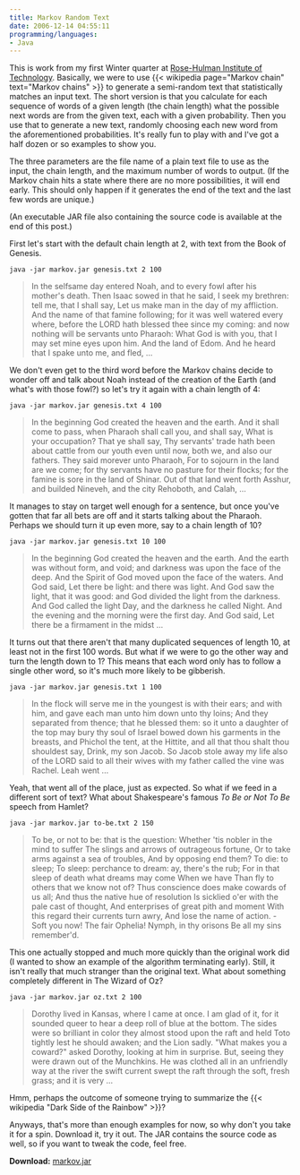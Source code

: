 ```yaml
---
title: Markov Random Text
date: 2006-12-14 04:55:11
programming/languages:
- Java
---
```

This is work from my first Winter quarter at <a title="Rose-Hulman Institute of Technology" href="http://www.rose-hulman.edu/">Rose-Hulman Institute of Technology</a>. Basically, we were to use {{< wikipedia page="Markov chain" text="Markov chains" >}} to generate a semi-random text that statistically matches an input text. The short version is that you calculate for each sequence of words of a given length (the chain length) what the possible next words are from the given text, each with a given probability. Then you use that to generate a new text, randomly choosing each new word from the aforementioned probabilities. It's really fun to play with and I've got a half dozen or so examples to show you.

<!--more-->

The three parameters are the file name of a plain text file to use as the input, the chain length, and the maximum number of words to output. (If the Markov chain hits a state where there are no more possibilities, it will end early. This should only happen if it generates the end of the text and the last few words are unique.)

(An executable JAR file also containing the source code is available at the end of this post.)

First let's start with the default chain length at 2, with text from the Book of Genesis.

`java -jar markov.jar genesis.txt 2 100`

> In the selfsame day entered Noah, and to every fowl after his mother's death. Then Isaac sowed in that he said, I seek my brethren: tell me, that I shall say, Let us make man in the day of my affliction. And the name of that famine following; for it was well watered every where, before the LORD hath blessed thee since my coming: and now nothing will be servants unto Pharaoh: What God is with you, that I may set mine eyes upon him. And the land of Edom. And he heard that I spake unto me, and fled, ...

We don't even get to the third word before the Markov chains decide to wonder off and talk about Noah instead of the creation of the Earth (and what's with those fowl?) so let's try it again with a chain length of 4:

`java -jar markov.jar genesis.txt 4 100`

> In the beginning God created the heaven and the earth. And it shall come to pass, when Pharaoh shall call you, and shall say, What is your occupation? That ye shall say, Thy servants' trade hath been about cattle from our youth even until now, both we, and also our fathers. They said morever unto Pharaoh, For to sojourn in the land are we come; for thy servants have no pasture for their flocks; for the famine is sore in the land of Shinar. Out of that land went forth Asshur, and builded Nineveh, and the city Rehoboth, and Calah, ...

It manages to stay on target well enough for a sentence, but once you've gotten that far all bets are off and it starts talking about the Pharaoh. Perhaps we should turn it up even more, say to a chain length of 10?

`java -jar markov.jar genesis.txt 10 100`

> In the beginning God created the heaven and the earth. And the earth was without form, and void; and darkness was upon the face of the deep. And the Spirit of God moved upon the face of the waters. And God said, Let there be light: and there was light. And God saw the light, that it was good: and God divided the light from the darkness. And God called the light Day, and the darkness he called Night. And the evening and the morning were the first day. And God said, Let there be a firmament in the midst ...

It turns out that there aren't that many duplicated sequences of length 10, at least not in the first 100 words. But what if we were to go the other way and turn the length down to 1? This means that each word only has to follow a single other word, so it's much more likely to be gibberish.

`java -jar markov.jar genesis.txt 1 100`

> In the flock will serve me in the youngest is with their ears; and with him, and gave each man unto him down unto thy loins; And they separated from thence; that he blessed them: so it unto a daughter of the top may bury thy soul of Israel bowed down his garments in the breasts, and Phichol the tent, at the Hittite, and all that thou shalt thou shouldest say, Drink, my son Jacob. So Jacob stole away my life also of the LORD said to all their wives with my father called the vine was Rachel. Leah went ...

Yeah, that went all of the place, just as expected. So what if we feed in a different sort of text? What about Shakespeare's famous *To Be or Not To Be* speech from Hamlet?

`java -jar markov.jar to-be.txt 2 150`

> To be, or not to be: that is the question: Whether 'tis nobler in the mind to suffer The slings and arrows of outrageous fortune, Or to take arms against a sea of troubles, And by opposing end them? To die: to sleep; To sleep: perchance to dream: ay, there's the rub; For in that sleep of death what dreams may come When we have Than fly to others that we know not of? Thus conscience does make cowards of us all; And thus the native hue of resolution Is sicklied o'er with the pale cast of thought, And enterprises of great pith and moment With this regard their currents turn awry, And lose the name of action. - Soft you now! The fair Ophelia! Nymph, in thy orisons Be all my sins remember'd.

This one actually stopped and much more quickly than the original work did (I wanted to show an example of the algorithm terminating early). Still, it isn't really that much stranger than the original text. What about something completely different in The Wizard of Oz?

`java -jar markov.jar oz.txt 2 100`

> Dorothy lived in Kansas, where I came at once. I am glad of it, for it sounded queer to hear a deep roll of blue at the bottom. The sides were so brilliant in color they almost stood upon the raft and held Toto tightly lest he should awaken; and the Lion sadly. "What makes you a coward?" asked Dorothy, looking at him in surprise. But, seeing they were drawn out of the Munchkins. He was clothed all in an unfriendly way at the river the swift current swept the raft through the soft, fresh grass; and it is very ...

Hmm, perhaps the outcome of someone trying to summarize the {{< wikipedia "Dark Side of the Rainbow" >}}?

Anyways, that's more than enough examples for now, so why don't you take it for a spin. Download it, try it out. The JAR contains the source code as well, so if you want to tweak the code, feel free.

**Download:** [markov.jar](/embeds/2006/markov.jar)
